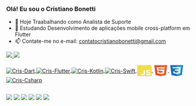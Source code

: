### Olá! Eu sou o Cristiano Bonetti



- 🔭 Hoje Traabalhando como Analista de Suporte
- 🌱 Estudando Desenvolvimento de aplicações mobile cross-platform em Flutter
- 📫 Contate-me no e-mail: contatocristianobonetti@gmail.com

 <div>
  <a href="https://github.com/Cristhianbonetti">
  <img height="180em" src="https://github-readme-stats.vercel.app/api?username=Cristhianbonetti&show_icons=true&theme=dark&include_all_commits=true&count_private=true"/>
  <img height="180em" src="https://github-readme-stats.vercel.app/api/top-langs/?username=Cristhianbonetti&layout=compact&langs_count=7&theme=dark"/>
</div>

  <div style="display: inline_block"><br>
  <img align="center" alt="Cris-Dart" height="30" width="40" src="https://img.icons8.com/color/48/000000/dart.png"/>
  <img align="center" alt="Cris-Flutter" height="30" width="40" src="https://img.icons8.com/color/48/000000/flutter.png"/>
  <img align="center" alt="Cris-Kotlin" height="30" width="40" src="https://img.icons8.com/color/48/000000/kotlin.png"/>
  <img align="center" alt="Cris-Swift" height="30" width="40" src="https://img.icons8.com/fluency/48/000000/swift.png"/>
  <img align="center" alt="Cris-Js" height="30" width="40" src="https://raw.githubusercontent.com/devicons/devicon/master/icons/javascript/javascript-plain.svg">
  <img align="center" alt="Cris-HTML" height="30" width="40" src="https://raw.githubusercontent.com/devicons/devicon/master/icons/html5/html5-original.svg">
  <img align="center" alt="Cris-CSS" height="30" width="40" src="https://raw.githubusercontent.com/devicons/devicon/master/icons/css3/css3-original.svg">
  <img align="center" alt="Cris-Csharp" height="30" width="40" src="https://img.icons8.com/color/48/000000/c-sharp-logo.png">

</div>
  
  ##
  
  <div> 
   <a href="https://www.linkedin.com/in/cristiano-bonetti" target="_blank"><img src="https://img.shields.io/badge/WhatsApp-25D366?style=for-the-badge&logo=whatsapp&logoColor=white" target="_blank"></a> 
  <a href="https://www.instagram.com/cristhianbonetti" target="_blank"><img src="https://img.shields.io/badge/-Instagram-%23E4405F?style=for-the-badge&logo=instagram&logoColor=white" target="_blank"></a>
 	<a href="https://www.twitch.tv/cristhianbonetti" target="_blank"><img src="https://img.shields.io/badge/Twitch-9146FF?style=for-the-badge&logo=twitch&logoColor=white" target="_blank"></a>
 <a href="https://discord.gg/XfNwbqs8" target="_blank"><img src="https://img.shields.io/badge/Discord-7289DA?style=for-the-badge&logo=discord&logoColor=white" target="_blank"></a> 
  <a href = "mailto:cristhianbonetti@gmail.com"><img src="https://img.shields.io/badge/-Gmail-%23333?style=for-the-badge&logo=gmail&logoColor=white" target="_blank"></a>
  <a href="https://www.linkedin.com/in/cristiano-bonetti" target="_blank"><img src="https://img.shields.io/badge/-LinkedIn-%230077B5?style=for-the-badge&logo=linkedin&logoColor=white" target="_blank"></a> 
  </div>
  
